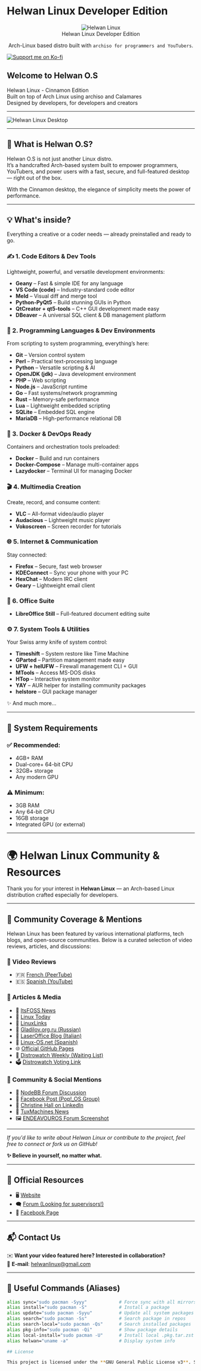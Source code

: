# Helwan Linux Developer Edition
<p align="center">
  <img src="https://github.com/helwan-linux/Helwan-Artwork/blob/main/icons/icon.png" alt="Helwan Linux" />
  <br>Helwan Linux Developer Edition
</p>

<p align="center">
  Arch-Linux based distro built with <code>archiso for programmers and YouTubers</code>.
</p>

[![Support me on Ko-fi](https://ko-fi.com/img/githubbutton_sm.svg)](https://ko-fi.com/helwanlinux)

## Welcome to Helwan O.S

Helwan Linux - Cinnamon Edition  
Built on top of Arch Linux using archiso and Calamares  
Designed by developers, for developers and creators

---

![Helwan Linux Desktop](https://raw.githubusercontent.com/helwan-linux/Helwan-Artwork/main/DT.png)

---
## 🚀 What is Helwan O.S?

Helwan O.S is not just another Linux distro.  
It’s a handcrafted Arch-based system built to empower programmers, YouTubers, and power users with a fast, secure, and full-featured desktop — right out of the box.  

With the Cinnamon desktop, the elegance of simplicity meets the power of performance.

---

## 💡 What's inside?

Everything a creative or a coder needs — already preinstalled and ready to go.

### ✍️ 1. Code Editors & Dev Tools
Lightweight, powerful, and versatile development environments:

- **Geany** – Fast & simple IDE for any language  
- **VS Code (code)** – Industry-standard code editor  
- **Meld** – Visual diff and merge tool  
- **Python-PyQt5** – Build stunning GUIs in Python  
- **QtCreator + qt5-tools** – C++ GUI development made easy  
- **DBeaver** – A universal SQL client & DB management platform

### 🧠 2. Programming Languages & Dev Environments
From scripting to system programming, everything’s here:

- **Git** – Version control system  
- **Perl** – Practical text-processing language  
- **Python** – Versatile scripting & AI  
- **OpenJDK (jdk)** – Java development environment  
- **PHP** – Web scripting  
- **Node.js** – JavaScript runtime  
- **Go** – Fast systems/network programming  
- **Rust** – Memory-safe performance  
- **Lua** – Lightweight embedded scripting  
- **SQLite** – Embedded SQL engine  
- **MariaDB** – High-performance relational DB

### 🐳 3. Docker & DevOps Ready
Containers and orchestration tools preloaded:

- **Docker** – Build and run containers  
- **Docker-Compose** – Manage multi-container apps  
- **Lazydocker** – Terminal UI for managing Docker

### 🎬 4. Multimedia Creation
Create, record, and consume content:

- **VLC** – All-format video/audio player  
- **Audacious** – Lightweight music player  
- **Vokoscreen** – Screen recorder for tutorials

### 🌐 5. Internet & Communication
Stay connected:

- **Firefox** – Secure, fast web browser  
- **KDEConnect** – Sync your phone with your PC  
- **HexChat** – Modern IRC client  
- **Geary** – Lightweight email client

### 📝 6. Office Suite
- **LibreOffice Still** – Full-featured document editing suite

### ⚙️ 7. System Tools & Utilities
Your Swiss army knife of system control:

- **Timeshift** – System restore like Time Machine  
- **GParted** – Partition management made easy  
- **UFW + helUFW** – Firewall management CLI + GUI  
- **MTools** – Access MS-DOS disks  
- **HTop** – Interactive system monitor  
- **YAY** – AUR helper for installing community packages  
- **helstore** – GUI package manager

✨ And much more...

---

## 💾 System Requirements

### ✅ Recommended:
- 4GB+ RAM  
- Dual-core+ 64-bit CPU  
- 32GB+ storage  
- Any modern GPU

### ⚠️ Minimum:
- 3GB RAM  
- Any 64-bit CPU  
- 16GB storage  
- Integrated GPU (or external)

---

# 🌍 Helwan Linux Community & Resources

Thank you for your interest in **Helwan Linux** — an Arch-based Linux distribution crafted especially for developers.

---

## 📣 Community Coverage & Mentions

Helwan Linux has been featured by various international platforms, tech blogs, and open-source communities. Below is a curated selection of video reviews, articles, and discussions:

### 🎥 Video Reviews

- 🇫🇷 [French (PeerTube)](https://peertube.pcservice46.fr/w/t4w7FgJXbX94CFoxRpDNcF)  
- 🇪🇸 [Spanish (YouTube)](https://www.youtube.com/watch?v=gC157gQ4XaY)

### 📰 Articles & Media

- 📰 [ItsFOSS News](https://news.itsfoss.com/helwan-linux/)  
- 📰 [Linux Today](https://www.linuxtoday.com/blog/helwan-o-s-egypts-all-purpose-linux-distribution/)  
- 📰 [LinuxLinks](https://www.linuxlinks.com/halwan-arch-based-distro-developers/)  
- 📰 [Gladilov.org.ru (Russian)](https://gladilov.org.ru/blog/all/new-virtual-os-29-04-2025/)  
- 📰 [LaserOffice Blog (Italian)](https://www.laseroffice.it/blog/2025/05/19/helwan-os-la-distribuzione-gnu-linux-multiuso-egiziana/)  
- 📰 [Linux-OS.net (Spanish)](https://linux-os.net/top-nuevas-distros-linux-bsd-a-ser-reconocidas-en-2025-parte-05/)  
- 🌐 [Official GitHub Pages](https://helwan-linux.github.io/helwan-linux/)  
- 📅 [Distrowatch Weekly (Waiting List)](https://distrowatch.com/weekly.php?issue=20250428#waiting)  
- 🗳️ [Distrowatch Voting Link](https://distrowatch.com/dwres.php?resource=links#new)

### 💬 Community & Social Mentions

- 💬 [NodeBB Forum Discussion](https://community.nodebb.org/topic/0ba72d69-b035-40ee-994b-de24fff9f964/helwan-o.s-egypt-s-all-purpose-linux-distribution)  
- 💬 [Facebook Post (Pop!_OS Group)](https://www.facebook.com/groups/poposlinux/posts/9736730526439215/)  
- 💼 [Christine Hall on LinkedIn](https://www.linkedin.com/posts/christine-hall-writer_helwan-os-egypts-all-purpose-linux-distribution-activity-7329113784617168896-zGVZ)  
- 📰 [TuxMachines News](https://news.tuxmachines.org/n/2025/05/01/Halwan_Linux_is_an_Arch_based_distro_for_developers.shtml)  
- 🖼️ [ENDEAVOUROS Forum Screenshot](https://forum.endeavouros.com/t/share-your-desktop-2025/69504/252)

---

*If you'd like to write about Helwan Linux or contribute to the project, feel free to connect or fork us on GitHub!*

**✨ Believe in yourself, no matter what.**

---

## 🔗 Official Resources

- 🖥️ [Website](https://helwan-linux.github.io/helwanlinux/index.html)  
- 🗨️ [Forum (Looking for supervisors!)](https://helwanlinux.createaforum.com/index.php)  
- 📘 [Facebook Page](https://www.facebook.com/profile.php?id=61571106461288)

---

## 📬 Contact Us

✉️ **Want your video featured here? Interested in collaboration?**  
📧 **E-mail**: [helwanlinux@gmail.com](mailto:helwanlinux@gmail.com)

---

## 🧪 Useful Commands (Aliases)

```bash
alias sync="sudo pacman -Syyy"            # Force sync with all mirrors
alias install="sudo pacman -S"            # Install a package
alias update="sudo pacman -Syyu"          # Update all system packages
alias search="sudo pacman -Ss"            # Search package in repos
alias search-local="sudo pacman -Qs"      # Search installed packages
alias pkg-info="sudo pacman -Qi"          # Show package details
alias local-install="sudo pacman -U"      # Install local .pkg.tar.zst
alias helwan="uname -a"                   # Display system info

## License

This project is licensed under the **GNU General Public License v3**. See the [LICENSE](LICENSE) file for more details.
